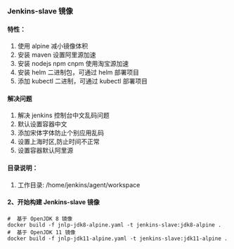### Jenkins-slave 镜像
#### 特性：
1) 使用 alpine 减小镜像体积
2) 安装 maven 设置阿里源加速
3) 安装 nodejs npm cnpm 使用淘宝源加速
4) 安装 helm 二进制包，可通过 helm 部署项目
5) 添加 kubectl 二进制，可通过 kubectl 部署项目
####  解决问题
1) 解决 jenkins 控制台中文乱码问题
2) 默认设置容器中文
3) 添加宋体字体防止个别应用乱码
4) 设置上海时区,防止时间不正常
5) 设置容器默认阿里源

#### 目录说明：
1) 工作目录: /home/jenkins/agent/workspace

#### 2、开始构建 Jenkins-slave 镜像 
```
#  基于 OpenJDK 8 镜像
docker build -f jnlp-jdk8-alpine.yaml -t jenkins-slave:jdk8-alpine .
#  基于 OpenJDK 11 镜像
docker build -f jnlp-jdk11-alpine.yaml -t jenkins-slave:jdk11-alpine .
```